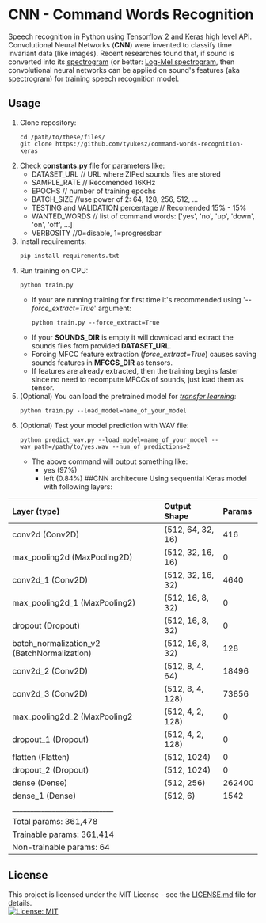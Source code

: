 CNN - Command Words Recognition
=========
Speech recognition in Python using [Tensorflow 2](https://www.tensorflow.org/alpha) and [Keras](https://www.tensorflow.org/versions/r2.0/api_docs/python/tf/keras) high level API.  
Convolutional Neural Networks (__CNN__) were invented to classify time invariant data (like images). Recent researches found that, if sound is converted into its [spectrogram](https://en.wikipedia.org/wiki/Spectrogram) (or better: [Log-Mel spectrogram](https://en.wikipedia.org/wiki/Mel-frequency_cepstrum), then convolutional neural networks can be applied on sound's features (aka spectrogram) for training speech recognition model.
## Usage
1. Clone repository:  
    ```cli
    cd /path/to/these/files/
    git clone https://github.com/tyukesz/command-words-recognition-keras
    ```
2. Check __constants.py__ file for parameters like:  
    * DATASET_URL // URL where ZIPed sounds files are stored
    * SAMPLE_RATE // Recomended 16KHz
    * EPOCHS // number of training epochs
    * BATCH_SIZE //use power of 2: 64, 128, 256, 512, ...
    * TESTING and VALIDATION percentage // Recomended 15% - 15%
    * WANTED_WORDS // list of command words: ['yes', 'no', 'up', 'down', 'on', 'off', ...]
    * VERBOSITY //0=disable, 1=progressbar 
3. Install requirements:
    ```cli
    pip install requirements.txt
    ```
4. Run training on CPU:
    ```cli
    python train.py
    ```
    * If your are running training for first time it's recommended using '_--force_extract=True_' argument:
        ```cli
        python train.py --force_extract=True
        ```
    * If your __SOUNDS_DIR__ is empty it will download and extract the sounds files from provided __DATASET_URL__.
    * Forcing MFCC feature extraction (_force_extract=True_) causes saving sounds features in __MFCCS_DIR__ as tensors.
    * If features are already extracted, then the training begins faster since no need to recompute MFCCs of sounds, just load them as tensor.
5. \(Optional) You can load the pretrained model for [_transfer learning_](https://en.wikipedia.org/wiki/Transfer_learning):
    ```cli
    python train.py --load_model=name_of_your_model
    ```
6. \(Optional) Test your model prediction with WAV file:
    ```cli
    python predict_wav.py --load_model=name_of_your_model --wav_path=/path/to/yes.wav --num_of_predictions=2
    ```
    * The above command will output something like: 
        * yes (97%)
        * left (0.84%)
##CNN architecure
Using sequential Keras model with following layers:

 Layer (type)                 | Output Shape       | Params                          |
 :---                         | :---               | :---                              |
 conv2d (Conv2D)              | (512, 64, 32, 16)  | 416    
 max_pooling2d (MaxPooling2D) | (512, 32, 16, 16)  | 0   
 conv2d_1 (Conv2D)            | (512, 32, 16, 32)  | 4640
 max_pooling2d_1 (MaxPooling2)| (512, 16, 8, 32)   | 0       
 dropout (Dropout)            | (512, 16, 8, 32)   | 0       
| batch_normalization_v2 (BatchNormalization)         | (512, 16, 8, 32)   | 128    
 conv2d_2 (Conv2D)            | (512, 8, 4, 64)    | 18496   
 conv2d_3 (Conv2D)            | (512, 8, 4, 128)   | 73856   
 max_pooling2d_2 (MaxPooling2 | (512, 4, 2, 128)   | 0       
 dropout_1 (Dropout)          | (512, 4, 2, 128)   | 0       
 flatten (Flatten)            | (512, 1024)        | 0       
 dropout_2 (Dropout)          | (512, 1024)        | 0       
 dense (Dense)                | (512, 256)         | 262400  
 dense_1 (Dense)              | (512, 6)           | 1542    
| ____________________________|
| Total params: 361,478| 
| Trainable params: 361,414| 
| Non-trainable params: 64| 

## License
This project is licensed under the MIT License  - see the [LICENSE.md](LICENSE.md) file for details.   
[![License: MIT](https://img.shields.io/badge/License-MIT-yellow.svg)](https://opensource.org/licenses/MIT)